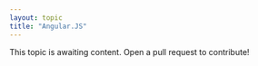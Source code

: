 ```yaml
---
layout: topic
title: "Angular.JS"
---
```


This topic is awaiting content. Open a pull request to contribute!

